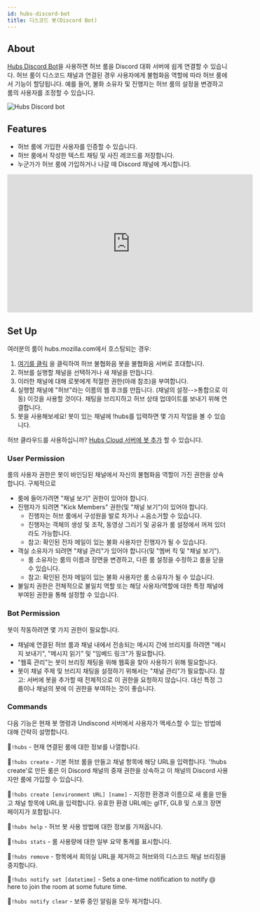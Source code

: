 ```yaml
---
id: hubs-discord-bot
title: 디스코드 봇(Discord Bot)
---
```


## About
[Hubs Discord Bot](https://hubs.mozilla.com/discord)을 사용하면 허브 룸을 Discord 대화 서버에 쉽게 연결할 수 있습니다. 허브 룸이 디스코드 채널과 연결된 경우 사용자에게 불협화음 역할에 따라 허브 룸에서 기능이 할당됩니다. 예를 들어, 불화 소유자 및 진행자는 허브 룸의 설정을 변경하고 룸의 사용자를 조정할 수 있습니다.

![Hubs Discord bot](img/discord-bot.jpeg)

## Features
* 허브 룸에 가입한 사용자를 인증할 수 있습니다.
* 허브 룸에서 작성한 텍스트 채팅 및 사진 레코드를 저장합니다.
* 누군가가 허브 룸에 가입하거나 나갈 때 Discord 채널에 게시합니다.

<iframe width="560" height="315" src="https://www.youtube.com/embed/5HtRJolThZ8" frameborder="0" allow="accelerometer; autoplay; encrypted-media; gyroscope; picture-in-picture" allowfullscreen></iframe>

## Set Up 

여러분의 룸이 hubs.mozilla.com에서 호스팅되는 경우:

1. [여기를 클릭](https://discordapp.com/oauth2/authorize?client_id=509129921826914304&permissions=536890368&scope=bot) 을 클릭하여 허브 불협화음 봇을 불협화음 서버로 초대합니다.
2. 허브를 실행할 채널을 선택하거나 새 채널을 만듭니다.
3. 이러한 채널에 대해 로봇에게 적절한 권한(아래 참조)을 부여합니다.
3. 실행할 채널에 "허브"라는 이름의 웹 후크를 만듭니다. (채널의 설정-->통합으로 이동) 이것을 사용할 것이다.
   채팅을 브리지하고 허브 상태 업데이트를 보내기 위해 연결합니다.
4. 봇을 사용해보세요! 봇이 있는 채널에 !hubs를 입력하면 몇 가지 작업을 볼 수 있습니다.

허브 클라우드를 사용하십니까? [Hubs Cloud 서버에 봇 추가](hubs-cloud-discord-bot.md) 할 수 있습니다.

### User Permission

룸의 사용자 권한은 봇이 바인딩된 채널에서 자신의 불협화음 역할이 가진 권한을 상속합니다. 구체적으로

- 룸에 들어가려면 "채널 보기" 권한이 있어야 합니다.
- 진행자가 되려면 "Kick Members" 권한(및 "채널 보기")이 있어야 합니다.
   - 진행자는 허브 룸에서 구성원을 발로 차거나 ㅗ음소거할 수 있습니다.
   - 진행자는 객체의 생성 및 조작, 동영상 그리기 및 공유가 룸 설정에서 꺼져 있더라도 가능합니다.
   - 참고: 확인된 전자 메일이 있는 불화 사용자만 진행자가 될 수 있습니다.
- 객실 소유자가 되려면 "채널 관리"가 있어야 합니다(및 "멤버 킥 및 "채널 보기").
   - 룸 소유자는 룸의 이름과 장면을 변경하고, 다른 룸 설정을 수정하고 룸을 닫을 수 있습니다.
   - 참고: 확인된 전자 메일이 있는 불화 사용자만 룸 소유자가 될 수 있습니다.
- 불일치 권한은 전체적으로 불일치 역할 또는 해당 사용자/역할에 대한 특정 채널에 부여된 권한을 통해 설정할 수 있습니다.


### Bot Permission

봇이 작동하려면 몇 가지 권한이 필요합니다.
* 채널에 연결된 허브 룸과 채널 내에서 전송되는 메시지 간에 브리지를 하려면 "메시지 보내기", "메시지 읽기" 및 "임베드 링크"가 필요합니다.
* "웹훅 관리"는 봇이 브리징 채팅을 위해 웹훅을 찾아 사용하기 위해 필요합니다.
* 봇이 채널 주제 및 브리지 채팅을 설정하기 위해서는 "채널 관리"가 필요합니다. 참고: 서버에 봇을 추가할 때 전체적으로 이 권한을 요청하지 않습니다. 대신 특정 그룹이나 채널의 봇에 이 권한을 부여하는 것이 좋습니다.

### Commands

다음 기능은 현재 봇 명령과 Undiscond 서버에서 사용자가 액세스할 수 있는 방법에 대해 간략히 설명합니다.

🦆`!hubs` - 현재 연결된 룸에 대한 정보를 나열합니다.

🦆`!hubs create` - 기본 허브 룸을 만들고 채널 항목에 해당 URL을 입력합니다. '!hubs create'로 만든 룸은 이 Discord 채널의 중재 권한을 상속하고 이 채널의 Discord 사용자만 룸에 가입할 수 있습니다.

🦆`!hubs create [environment URL] [name]` - 지정한 환경과 이름으로 새 룸을 만들고 채널 항목에 URL을 입력합니다. 유효한 환경 URL에는 glTF, GLB 및 스포크 장면 페이지가 포함됩니다.

🦆`!hubs help` - 허브 봇 사용 방법에 대한 정보를 가져옵니다.

🦆`!hubs stats` - 룸 사용량에 대한 일부 요약 통계를 표시합니다.

🦆`!hubs remove` - 항목에서 회의실 URL을 제거하고 허브와의 디스코드 채널 브리징을 중지합니다.

🦆`!hubs notify set [datetime]` - Sets a one-time notification to notify @​here to join the room at some future time.

🦆`!hubs notify clear` - 보류 중인 알림을 모두 제거합니다.

